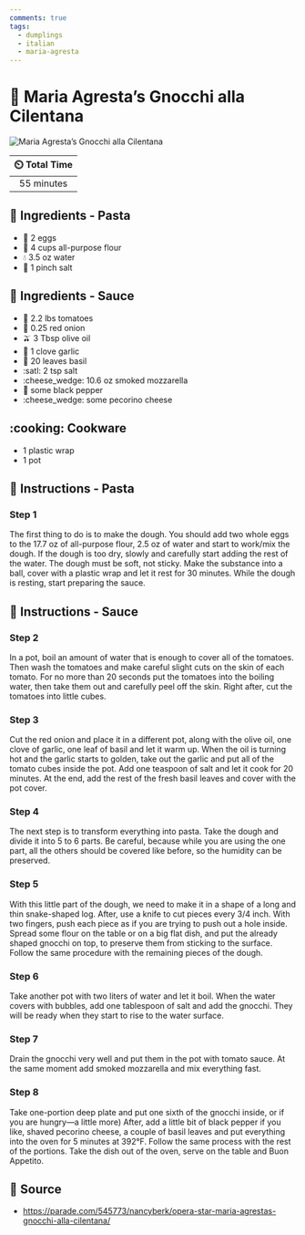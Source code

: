 ```yaml
---
comments: true
tags:
  - dumplings
  - italian
  - maria-agresta
---
```

# :spaghetti: Maria Agresta’s Gnocchi alla Cilentana

![Maria Agresta’s Gnocchi alla Cilentana](../assets/images/maria-agresta’s-gnocchi-alla-cilentana.png)

| :timer_clock: Total Time |
|:-----------------------: |
| 55 minutes |

## :salt: Ingredients - Pasta

- :egg: 2 eggs
- :ear_of_rice: 4 cups all-purpose flour
- :droplet: 3.5 oz water
- :salt: 1 pinch salt

## :salt: Ingredients - Sauce

- :tomato: 2.2 lbs tomatoes
- :onion: 0.25 red onion
- :olive: 3 Tbsp olive oil
- :garlic: 1 clove garlic
- :herb: 20 leaves basil
- :satl: 2 tsp salt
- :cheese_wedge: 10.6 oz smoked mozzarella
- :salt: some black pepper
- :cheese_wedge: some pecorino cheese

## :cooking: Cookware

- 1 plastic wrap
- 1 pot

## :pencil: Instructions - Pasta

### Step 1

The first thing to do is to make the dough. You should add two whole eggs to the 17.7 oz of all-purpose flour, 2.5 oz
of water and start to work/mix the dough. If the dough is too dry, slowly and carefully start adding the rest of the
water. The dough must be soft, not sticky. Make the substance into a ball, cover with a plastic wrap and let it rest
for 30 minutes. While the dough is resting, start preparing the sauce.

## :pencil: Instructions - Sauce

### Step 2

In a pot, boil an amount of water that is enough to cover all of the tomatoes. Then wash the tomatoes and make careful
slight cuts on the skin of each tomato. For no more than 20 seconds put the tomatoes into the boiling water, then take
them out and carefully peel off the skin. Right after, cut the tomatoes into little cubes.

### Step 3

Cut the red onion and place it in a different pot, along with the olive oil, one clove of garlic, one leaf of basil and
let it warm up. When the oil is turning hot and the garlic starts to golden, take out the garlic and put all of the
tomato cubes inside the pot. Add one teaspoon of salt and let it cook for 20 minutes. At the end, add the rest of the
fresh basil leaves and cover with the pot cover.

### Step 4

The next step is to transform everything into pasta. Take the dough and divide it into 5 to 6 parts. Be careful, because
while you are using the one part, all the others should be covered like before, so the humidity can be preserved.

### Step 5

With this little part of the dough, we need to make it in a shape of a long and thin snake-shaped log. After, use a
knife to cut pieces every 3/4 inch. With two fingers, push each piece as if you are trying to push out a hole inside.
Spread some flour on the table or on a big flat dish, and put the already shaped gnocchi on top, to preserve them from
sticking to the surface. Follow the same procedure with the remaining pieces of the dough.

### Step 6

Take another pot with two liters of water and let it boil. When the water covers with bubbles, add one tablespoon of
salt and add the gnocchi. They will be ready when they start to rise to the water surface.

### Step 7

Drain the gnocchi very well and put them in the pot with tomato sauce. At the same moment add smoked mozzarella and mix
everything fast.

### Step 8

Take one-portion deep plate and put one sixth of the gnocchi inside, or if you are hungry—a little more) After, add a
little bit of black pepper if you like, shaved pecorino cheese, a couple of basil leaves and put everything into the
oven for 5 minutes at 392°F. Follow the same process with the rest of the portions. Take the dish out of the oven,
serve on the table and Buon Appetito.

## :link: Source

- <https://parade.com/545773/nancyberk/opera-star-maria-agrestas-gnocchi-alla-cilentana/>

